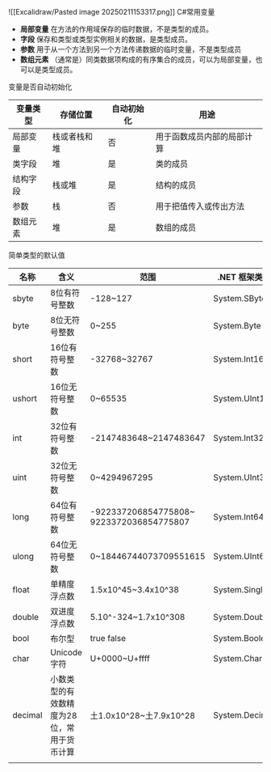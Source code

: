 ![[Excalidraw/Pasted image 20250211153317.png]]
C#常用变量
- **局部变量** 在方法的作用域保存的临时数据，不是类型的成员。
- **字段** 保存和类型或类型实例相关的数据，是类型成员。
- **参数** 用于从一个方法到另一个方法传递数据的临时变量，不是类型成员
- **数组元素** （通常是）同类数据项构成的有序集合的成员，可以为局部变量，也可以是类型成员。

变量是否自动初始化

| 变量类型 | 存储位置   | 自动初始化 | 用途            |
| ---- | ------ | ----- | ------------- |
| 局部变量 | 栈或者栈和堆 | 否     | 用于函数成员内部的局部计算 |
| 类字段  | 堆      | 是     | 类的成员          |
| 结构字段 | 栈或堆    | 是     | 结构的成员         |
| 参数   | 栈      | 否     | 用于把值传入或传出方法   |
| 数组元素 | 堆      | 是     | 数组的成员         |


简单类型的默认值

| 名称      | 含义                     | 范围                                          | .NET 框架类型      | 默认值    |
| ------- | ---------------------- | ------------------------------------------- | -------------- | ------ |
| sbyte   | 8位有符号整数                | -128~127                                    | System.SByte   | 0      |
| byte    | 8位无符号整数                | 0~255                                       | System.Byte    | 0      |
| short   | 16位有符号整数               | -32768~32767                                | System.Int16   | 0      |
| ushort  | 16位无符号整数               | 0~65535                                     | System.UInt16  | 0      |
| int     | 32位有符号整数               | -2147483648~2147483647                      | System.Int32   | 0      |
| uint    | 32位无符号整数               | 0~4294967295                                | System.UInt32  | 0      |
| long    | 64位有符号整数               | -922337206854775808~<br>9223372036854775807 | System.Int64   | 0      |
| ulong   | 64位无符号整数               | 0~18446744073709551615                      | System.UInt64  | 0      |
| float   | 单精度浮点数                 | 1.5x10^45~3.4x10^38                         | System.Single  | 0.0f   |
| double  | 双进度浮点数                 | 5.10^-324~1.7x10^308                        | System.Double  | 0.0d   |
| bool    | 布尔型                    | true false                                  | System.Boolean | false  |
| char    | Unicode字符              | U+0000~U+ffff                               | System.Char    | \x0000 |
| decimal | 小数类型的有效数精度为28位，常用于货币计算 | 土1.0x10^28~土7.9x10^28                       | System.Decimal | 0m     |
|         |                        |                                             |                |        |
